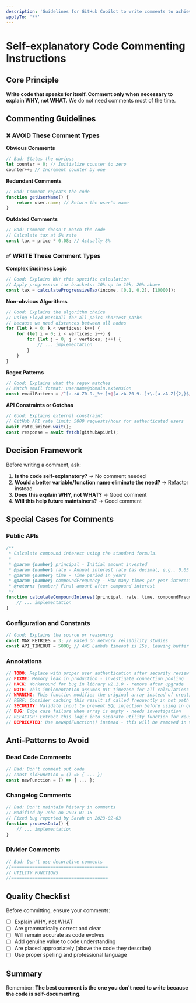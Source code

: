 ```yaml
---
description: 'Guidelines for GitHub Copilot to write comments to achieve self-explanatory code with less comments. Examples are in JavaScript but it should work on any language that has comments.'
applyTo: '**'
---
```


# Self-explanatory Code Commenting Instructions

## Core Principle

**Write code that speaks for itself. Comment only when necessary to explain WHY, not WHAT.**
We do not need comments most of the time.

## Commenting Guidelines

### ❌ AVOID These Comment Types

**Obvious Comments**

```javascript
// Bad: States the obvious
let counter = 0; // Initialize counter to zero
counter++; // Increment counter by one
```

**Redundant Comments**

```javascript
// Bad: Comment repeats the code
function getUserName() {
	return user.name; // Return the user's name
}
```

**Outdated Comments**

```javascript
// Bad: Comment doesn't match the code
// Calculate tax at 5% rate
const tax = price * 0.08; // Actually 8%
```

### ✅ WRITE These Comment Types

**Complex Business Logic**

```javascript
// Good: Explains WHY this specific calculation
// Apply progressive tax brackets: 10% up to 10k, 20% above
const tax = calculateProgressiveTax(income, [0.1, 0.2], [10000]);
```

**Non-obvious Algorithms**

```javascript
// Good: Explains the algorithm choice
// Using Floyd-Warshall for all-pairs shortest paths
// because we need distances between all nodes
for (let k = 0; k < vertices; k++) {
	for (let i = 0; i < vertices; i++) {
		for (let j = 0; j < vertices; j++) {
			// ... implementation
		}
	}
}
```

**Regex Patterns**

```javascript
// Good: Explains what the regex matches
// Match email format: username@domain.extension
const emailPattern = /^[a-zA-Z0-9._%+-]+@[a-zA-Z0-9.-]+\.[a-zA-Z]{2,}$/;
```

**API Constraints or Gotchas**

```javascript
// Good: Explains external constraint
// GitHub API rate limit: 5000 requests/hour for authenticated users
await rateLimiter.wait();
const response = await fetch(githubApiUrl);
```

## Decision Framework

Before writing a comment, ask:

1. **Is the code self-explanatory?** → No comment needed
2. **Would a better variable/function name eliminate the need?** → Refactor instead
3. **Does this explain WHY, not WHAT?** → Good comment
4. **Will this help future maintainers?** → Good comment

## Special Cases for Comments

### Public APIs

```javascript
/**
 * Calculate compound interest using the standard formula.
 *
 * @param {number} principal - Initial amount invested
 * @param {number} rate - Annual interest rate (as decimal, e.g., 0.05 for 5%)
 * @param {number} time - Time period in years
 * @param {number} compoundFrequency - How many times per year interest compounds (default: 1)
 * @returns {number} Final amount after compound interest
 */
function calculateCompoundInterest(principal, rate, time, compoundFrequency = 1) {
	// ... implementation
}
```

### Configuration and Constants

```javascript
// Good: Explains the source or reasoning
const MAX_RETRIES = 3; // Based on network reliability studies
const API_TIMEOUT = 5000; // AWS Lambda timeout is 15s, leaving buffer
```

### Annotations

```javascript
// TODO: Replace with proper user authentication after security review
// FIXME: Memory leak in production - investigate connection pooling
// HACK: Workaround for bug in library v2.1.0 - remove after upgrade
// NOTE: This implementation assumes UTC timezone for all calculations
// WARNING: This function modifies the original array instead of creating a copy
// PERF: Consider caching this result if called frequently in hot path
// SECURITY: Validate input to prevent SQL injection before using in query
// BUG: Edge case failure when array is empty - needs investigation
// REFACTOR: Extract this logic into separate utility function for reusability
// DEPRECATED: Use newApiFunction() instead - this will be removed in v3.0
```

## Anti-Patterns to Avoid

### Dead Code Comments

```javascript
// Bad: Don't comment out code
// const oldFunction = () => { ... };
const newFunction = () => { ... };
```

### Changelog Comments

```javascript
// Bad: Don't maintain history in comments
// Modified by John on 2023-01-15
// Fixed bug reported by Sarah on 2023-02-03
function processData() {
	// ... implementation
}
```

### Divider Comments

```javascript
// Bad: Don't use decorative comments
//=====================================
// UTILITY FUNCTIONS
//=====================================
```

## Quality Checklist

Before committing, ensure your comments:

- [ ] Explain WHY, not WHAT
- [ ] Are grammatically correct and clear
- [ ] Will remain accurate as code evolves
- [ ] Add genuine value to code understanding
- [ ] Are placed appropriately (above the code they describe)
- [ ] Use proper spelling and professional language

## Summary

Remember: **The best comment is the one you don't need to write because the code is self-documenting.**
